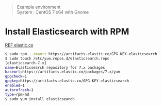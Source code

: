 > Example environment  
System : CentOS 7 x64 with Gnome

# Install Elasticsearch with RPM
[REF elastic.co](https://www.elastic.co/guide/en/elasticsearch/reference/current/rpm.html#rpm)  

```bash
$ sudo rpm --import https://artifacts.elastic.co/GPG-KEY-elasticsearch
$ sudo touch /etc/yum.repos.d/elasticsearch.repo
[elasticsearch-7.x]
name=Elasticsearch repository for 7.x packages
baseurl=https://artifacts.elastic.co/packages/7.x/yum
gpgcheck=1
gpgkey=https://artifacts.elastic.co/GPG-KEY-elasticsearch
enabled=1
autorefresh=1
type=rpm-md
$ sudo yum install elasticsearch
```
